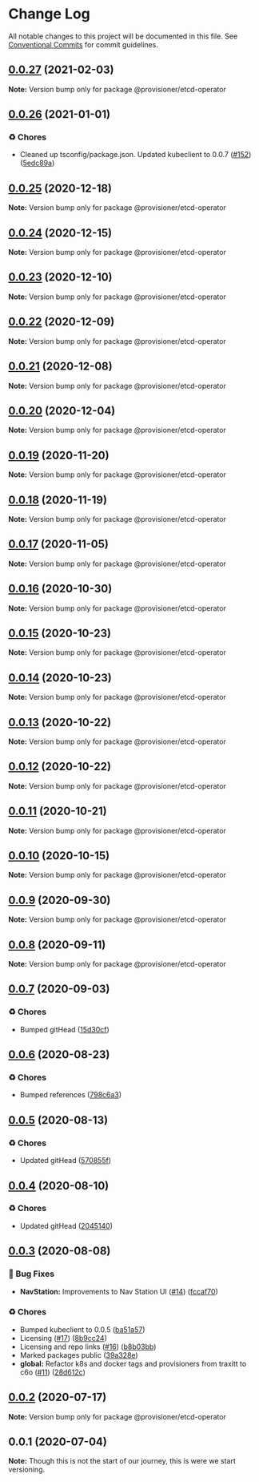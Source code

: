 # Change Log

All notable changes to this project will be documented in this file.
See [Conventional Commits](https://conventionalcommits.org) for commit guidelines.

## [0.0.27](https://github.com/nsainaney/traxitt/compare/v0.0.26...v0.0.27) (2021-02-03)

**Note:** Version bump only for package @provisioner/etcd-operator





## [0.0.26](https://github.com/nsainaney/traxitt/compare/v0.0.25...v0.0.26) (2021-01-01)


### ♻️ Chores

* Cleaned up tsconfig/package.json. Updated kubeclient to 0.0.7 ([#152](https://github.com/nsainaney/traxitt/issues/152)) ([5edc89a](https://github.com/nsainaney/traxitt/commit/5edc89a41bdd305c9f3650691454e8dfb32d128f))





## [0.0.25](https://github.com/nsainaney/traxitt/compare/v0.0.24...v0.0.25) (2020-12-18)

**Note:** Version bump only for package @provisioner/etcd-operator





## [0.0.24](https://github.com/nsainaney/traxitt/compare/v0.0.23...v0.0.24) (2020-12-15)

**Note:** Version bump only for package @provisioner/etcd-operator





## [0.0.23](https://github.com/nsainaney/traxitt/compare/v0.0.22...v0.0.23) (2020-12-10)

**Note:** Version bump only for package @provisioner/etcd-operator





## [0.0.22](https://github.com/nsainaney/traxitt/compare/v0.0.21...v0.0.22) (2020-12-09)

**Note:** Version bump only for package @provisioner/etcd-operator





## [0.0.21](https://github.com/nsainaney/traxitt/compare/v0.0.20...v0.0.21) (2020-12-08)

**Note:** Version bump only for package @provisioner/etcd-operator





## [0.0.20](https://github.com/nsainaney/traxitt/compare/v0.0.19...v0.0.20) (2020-12-04)

**Note:** Version bump only for package @provisioner/etcd-operator





## [0.0.19](https://github.com/nsainaney/traxitt/compare/v0.0.18...v0.0.19) (2020-11-20)

**Note:** Version bump only for package @provisioner/etcd-operator





## [0.0.18](https://github.com/nsainaney/traxitt/compare/v0.0.17...v0.0.18) (2020-11-19)

**Note:** Version bump only for package @provisioner/etcd-operator





## [0.0.17](https://github.com/nsainaney/traxitt/compare/v0.0.16...v0.0.17) (2020-11-05)

**Note:** Version bump only for package @provisioner/etcd-operator





## [0.0.16](https://github.com/nsainaney/traxitt/compare/v0.0.15...v0.0.16) (2020-10-30)

**Note:** Version bump only for package @provisioner/etcd-operator





## [0.0.15](https://github.com/nsainaney/traxitt/compare/v0.0.14...v0.0.15) (2020-10-23)

**Note:** Version bump only for package @provisioner/etcd-operator





## [0.0.14](https://github.com/nsainaney/traxitt/compare/v0.0.13...v0.0.14) (2020-10-23)

**Note:** Version bump only for package @provisioner/etcd-operator





## [0.0.13](https://github.com/nsainaney/traxitt/compare/v0.0.12...v0.0.13) (2020-10-22)

**Note:** Version bump only for package @provisioner/etcd-operator





## [0.0.12](https://github.com/nsainaney/traxitt/compare/v0.0.11...v0.0.12) (2020-10-22)

**Note:** Version bump only for package @provisioner/etcd-operator





## [0.0.11](https://github.com/nsainaney/traxitt/compare/v0.0.10...v0.0.11) (2020-10-21)

**Note:** Version bump only for package @provisioner/etcd-operator





## [0.0.10](https://github.com/nsainaney/traxitt/compare/v0.0.9...v0.0.10) (2020-10-15)

**Note:** Version bump only for package @provisioner/etcd-operator





## [0.0.9](https://github.com/nsainaney/traxitt/compare/v0.0.8...v0.0.9) (2020-09-30)

**Note:** Version bump only for package @provisioner/etcd-operator





## [0.0.8](https://github.com/nsainaney/traxitt/compare/v0.0.7...v0.0.8) (2020-09-11)

**Note:** Version bump only for package @provisioner/etcd-operator





## [0.0.7](https://github.com/nsainaney/traxitt/compare/v0.0.6...v0.0.7) (2020-09-03)


### ♻️ Chores

* Bumped gitHead ([15d30cf](https://github.com/nsainaney/traxitt/commit/15d30cf8f5386a58e2873cf2dd97fdc55f8f7cd2))





## [0.0.6](https://github.com/nsainaney/traxitt/compare/v0.0.5...v0.0.6) (2020-08-23)


### ♻️ Chores

* Bumped references ([798c6a3](https://github.com/nsainaney/traxitt/commit/798c6a3f7c826d04f2327a5cfae535f2dd3d04e8))





## [0.0.5](https://github.com/nsainaney/traxitt/compare/v0.0.4...v0.0.5) (2020-08-13)


### ♻️ Chores

* Updated gitHead ([570855f](https://github.com/nsainaney/traxitt/commit/570855fb1f45f0e051dedccc2acef7b83375ebac))





## [0.0.4](https://github.com/nsainaney/traxitt/compare/v0.0.3...v0.0.4) (2020-08-10)


### ♻️ Chores

* Updated gitHead ([2045140](https://github.com/nsainaney/traxitt/commit/2045140b6ae8bc2e4504ff7756b7a8776c087609))





## [0.0.3](https://github.com/nsainaney/traxitt/compare/v0.0.2...v0.0.3) (2020-08-08)


### 🐛 Bug Fixes

* **NavStation:** Improvements to Nav Station UI ([#14](https://github.com/nsainaney/traxitt/issues/14)) ([fccaf70](https://github.com/nsainaney/traxitt/commit/fccaf7057be6de5235267fe0bbf6dc5be29e583f))


### ♻️ Chores

* Bumped kubeclient to 0.0.5 ([ba51a57](https://github.com/nsainaney/traxitt/commit/ba51a574b2a123bbe012be0086ec2ecbedcf487c))
* Licensing ([#17](https://github.com/nsainaney/traxitt/issues/17)) ([8b9cc24](https://github.com/nsainaney/traxitt/commit/8b9cc24ff42ff875b4234a74dfcfcfedb2acef27))
* Licensing and repo links ([#16](https://github.com/nsainaney/traxitt/issues/16)) ([b8b03bb](https://github.com/nsainaney/traxitt/commit/b8b03bbe7f30904b83cc599e61d378beb009eb38))
* Marked packages public ([39a328e](https://github.com/nsainaney/traxitt/commit/39a328e0225b2b773e173960f54f98052a698368))
* **global:** Refactor k8s and docker tags and provisioners from traxitt to c6o ([#11](https://github.com/nsainaney/traxitt/issues/11)) ([28d612c](https://github.com/nsainaney/traxitt/commit/28d612caa09cb79c0ec2525593d367a03e63ca09))





## [0.0.2](https://github.com/nsainaney/traxitt/compare/v0.0.1...v0.0.2) (2020-07-17)

**Note:** Version bump only for package @provisioner/etcd-operator





## 0.0.1 (2020-07-04)

**Note:** Though this is not the start of our journey, this is were we start versioning.
